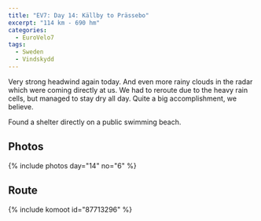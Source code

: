 ```yaml
---
title: "EV7: Day 14: Källby to Prässebo"
excerpt: "114 km - 690 hm"
categories:
  - EuroVelo7
tags:
  - Sweden
  - Vindskydd
---
```

Very strong headwind again today. And even more rainy clouds in the radar which were coming directly at us. We had to reroute due to the heavy rain cells, but managed to stay dry all day. Quite a big accomplishment, we believe.

Found a shelter directly on a public swimming beach.

## Photos

{% include photos day="14" no="6" %}

## Route

{% include komoot id="87713296" %}
